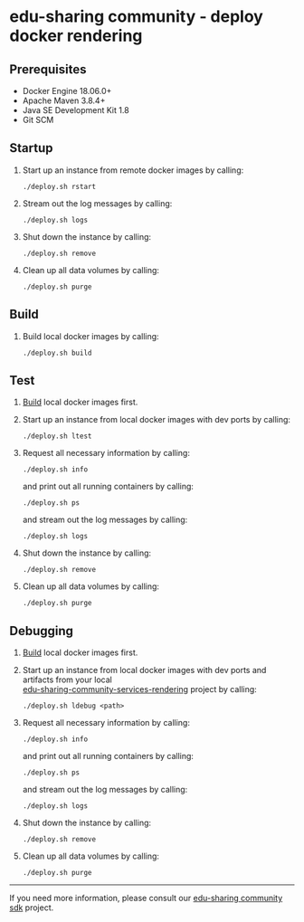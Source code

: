 
# edu-sharing community - deploy docker rendering

Prerequisites
-------------

- Docker Engine 18.06.0+
- Apache Maven 3.8.4+
- Java SE Development Kit 1.8
- Git SCM

Startup
-------

1. Start up an instance from remote docker images by calling:

   ```
   ./deploy.sh rstart
   ```

2. Stream out the log messages by calling:

   ```
   ./deploy.sh logs
   ```

3. Shut down the instance by calling:

   ```
   ./deploy.sh remove
   ```
  
4. Clean up all data volumes by calling:

   ```
   ./deploy.sh purge
   ```
    
Build
-----

1. Build local docker images by calling:

   ```
   ./deploy.sh build
   ```

Test
----

1. [Build](#build) local docker images first.
      
2. Start up an instance from local docker images with dev ports by calling: 

   ```
   ./deploy.sh ltest
   ```

3. Request all necessary information by calling:

   ```
   ./deploy.sh info
   ```

   and print out all running containers by calling:

   ```
   ./deploy.sh ps
   ```

   and stream out the log messages by calling:
    
   ```
   ./deploy.sh logs
   ```
   
4. Shut down the instance by calling:

   ```
   ./deploy.sh remove
   ```
  
5. Clean up all data volumes by calling:

   ```
   ./deploy.sh purge
   ```
   
Debugging
---------

1. [Build](#build) local docker images first.

2. Start up an instance from local docker images with dev ports and artifacts from your local   
   [edu-sharing-community-services-rendering](https://scm.edu-sharing.com/edu-sharing/community/services/edu-sharing-rendering-service) project by calling:

   ```
   ./deploy.sh ldebug <path>
   ```

3. Request all necessary information by calling:

   ```
   ./deploy.sh info
   ```

   and print out all running containers by calling:

   ```
   ./deploy.sh ps
   ```

   and stream out the log messages by calling:

   ```
   ./deploy.sh logs
   ```
   
4. Shut down the instance by calling:

   ```
   ./deploy.sh remove
   ```
  
5. Clean up all data volumes by calling:

   ```
   ./deploy.sh purge
   ```
---
If you need more information, please consult our [edu-sharing community sdk](https://scm.edu-sharing.com/edu-sharing-community/edu-sharing-community-sdk) project.

